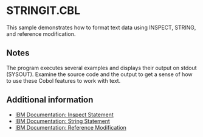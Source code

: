 # STRINGIT.CBL 

This sample demonstrates how to format text data using INSPECT, STRING, and reference modification.

## Notes 

The program executes several examples and displays their output on stdout (SYSOUT). Examine the source code and the output to get a sense of how to use these Cobol features to work with text. 

## Additional information 

- [IBM Documentation: Inspect Statement](https://www.ibm.com/support/knowledgecenter/en/SS6SG3_4.2.0/com.ibm.entcobol.doc_4.2/PGandLR/ref/rlpsinsp.htm)
- [IBM Documentation: String Statement](https://www.ibm.com/support/knowledgecenter/en/SS6SG3_4.2.0/com.ibm.entcobol.doc_4.2/PGandLR/ref/rlpsstri.htm)
- [IBM Documentation: Reference Modification](https://www.ibm.com/support/knowledgecenter/en/SS6SG3_4.2.0/com.ibm.entcobol.doc_4.2/PGandLR/ref/rlrefmod.htm)
